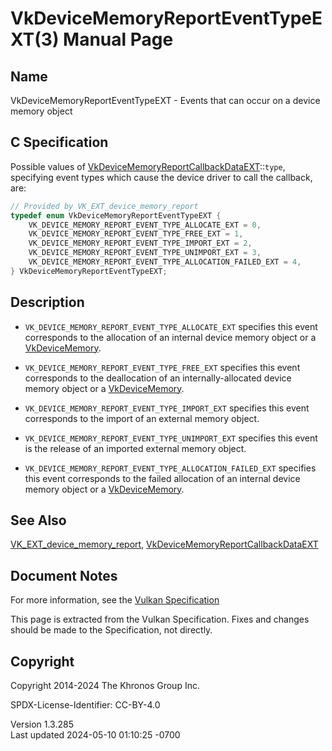 # VkDeviceMemoryReportEventTypeEXT(3) Manual Page

## Name

VkDeviceMemoryReportEventTypeEXT - Events that can occur on a device
memory object



## <a href="#_c_specification" class="anchor"></a>C Specification

Possible values of
[VkDeviceMemoryReportCallbackDataEXT](https://registry.khronos.org/vulkan/specs/1.3-extensions/man/html/VkDeviceMemoryReportCallbackDataEXT.html)::`type`,
specifying event types which cause the device driver to call the
callback, are:

``` c
// Provided by VK_EXT_device_memory_report
typedef enum VkDeviceMemoryReportEventTypeEXT {
    VK_DEVICE_MEMORY_REPORT_EVENT_TYPE_ALLOCATE_EXT = 0,
    VK_DEVICE_MEMORY_REPORT_EVENT_TYPE_FREE_EXT = 1,
    VK_DEVICE_MEMORY_REPORT_EVENT_TYPE_IMPORT_EXT = 2,
    VK_DEVICE_MEMORY_REPORT_EVENT_TYPE_UNIMPORT_EXT = 3,
    VK_DEVICE_MEMORY_REPORT_EVENT_TYPE_ALLOCATION_FAILED_EXT = 4,
} VkDeviceMemoryReportEventTypeEXT;
```

## <a href="#_description" class="anchor"></a>Description

- `VK_DEVICE_MEMORY_REPORT_EVENT_TYPE_ALLOCATE_EXT` specifies this event
  corresponds to the allocation of an internal device memory object or a
  [VkDeviceMemory](https://registry.khronos.org/vulkan/specs/1.3-extensions/man/html/VkDeviceMemory.html).

- `VK_DEVICE_MEMORY_REPORT_EVENT_TYPE_FREE_EXT` specifies this event
  corresponds to the deallocation of an internally-allocated device
  memory object or a [VkDeviceMemory](https://registry.khronos.org/vulkan/specs/1.3-extensions/man/html/VkDeviceMemory.html).

- `VK_DEVICE_MEMORY_REPORT_EVENT_TYPE_IMPORT_EXT` specifies this event
  corresponds to the import of an external memory object.

- `VK_DEVICE_MEMORY_REPORT_EVENT_TYPE_UNIMPORT_EXT` specifies this event
  is the release of an imported external memory object.

- `VK_DEVICE_MEMORY_REPORT_EVENT_TYPE_ALLOCATION_FAILED_EXT` specifies
  this event corresponds to the failed allocation of an internal device
  memory object or a [VkDeviceMemory](https://registry.khronos.org/vulkan/specs/1.3-extensions/man/html/VkDeviceMemory.html).

## <a href="#_see_also" class="anchor"></a>See Also

[VK_EXT_device_memory_report](https://registry.khronos.org/vulkan/specs/1.3-extensions/man/html/VK_EXT_device_memory_report.html),
[VkDeviceMemoryReportCallbackDataEXT](https://registry.khronos.org/vulkan/specs/1.3-extensions/man/html/VkDeviceMemoryReportCallbackDataEXT.html)

## <a href="#_document_notes" class="anchor"></a>Document Notes

For more information, see the <a
href="https://registry.khronos.org/vulkan/specs/1.3-extensions/html/vkspec.html#VkDeviceMemoryReportEventTypeEXT"
target="_blank" rel="noopener">Vulkan Specification</a>

This page is extracted from the Vulkan Specification. Fixes and changes
should be made to the Specification, not directly.

## <a href="#_copyright" class="anchor"></a>Copyright

Copyright 2014-2024 The Khronos Group Inc.

SPDX-License-Identifier: CC-BY-4.0

Version 1.3.285  
Last updated 2024-05-10 01:10:25 -0700
